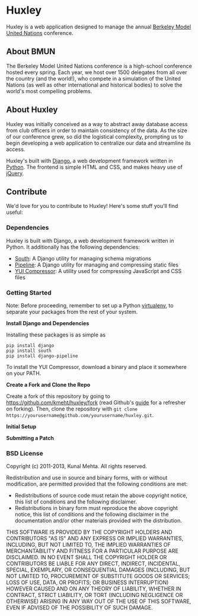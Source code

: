 # Huxley
Huxley is a web application designed to manage the annual [Berkeley Model United Nations](http://bmun.org/) conference.

## About BMUN
The Berkeley Model United Nations conference is a high-school conference hosted every spring. Each year, we host over 1500 delegates from all over the country (and the world!), who compete in a simulation of the United Nations (as well as other international and historical bodies) to solve the world's most compelling problems.


## About Huxley
Huxley was initially conceived as a way to abstract away database access from club officers in order to maintain consistency of the data. As the size of our conference grew, so did the logistical complexity, prompting us to begin developing a web application to centralize our data and streamline its access. 

Huxley's built with [Django](http://www.djangoproject.com), a web development framework written in [Python](http://www.python.org). The frontend is simple HTML and CSS, and makes heavy use of [jQuery](http://jquery.com/).

## Contribute
We'd love for you to contribute to Huxley! Here's some stuff you'll find useful:

### Dependencies
Huxley is built with Django, a web development framework written in Python. It additionally has the following dependencies:
- [South](http://south.aeracode.org): A Django utility for managing schema migrations
- [Pipeline](http://django-pipeline.readthedocs.org/en/latest): A Django utility for managing and compressing static files
- [YUI Compressor](http://yui.github.com/yuicompressor/): A utility used for compressing JavaScript and CSS files

### Getting Started
Note: Before proceeding, remember to set up a Python [virtualenv](http://www.virtualenv.org/en/latest/), to separate your packages from the rest of your system.


**Install Django and Dependencies**

Installing these packages is as simple as

	pip install django
	pip install south
	pip install django-pipeline

To install the YUI Compressor, download a binary and place it somewhere on your PATH.


**Create a Fork and Clone the Repo**

Create a fork of this repository by going to <https://github.com/kmeht/huxley/fork> (read Github's [guide](http://help.github.com/forking/) for a refresher on forking). Then, clone the repository with `git clone https://yourusername@github.com/yourusername/huxley.git`.


**Initial Setup**


**Submitting a Patch**


### BSD License
Copyright (c) 2011-2013, Kunal Mehta.
All rights reserved.

Redistribution and use in source and binary forms, with or without modification, are permitted provided that the following conditions are met:

- Redistributions of source code must retain the above copyright notice, this list of conditions and the following disclaimer.
- Redistributions in binary form must reproduce the above copyright notice, this list of conditions and the following disclaimer in the documentation and/or other materials provided with the distribution.

THIS SOFTWARE IS PROVIDED BY THE COPYRIGHT HOLDERS AND CONTRIBUTORS "AS IS" AND ANY EXPRESS OR IMPLIED WARRANTIES, INCLUDING, BUT NOT LIMITED TO, THE IMPLIED WARRANTIES OF MERCHANTABILITY AND FITNESS FOR A PARTICULAR PURPOSE ARE DISCLAIMED. IN NO EVENT SHALL THE COPYRIGHT HOLDER OR CONTRIBUTORS BE LIABLE FOR ANY DIRECT, INDIRECT, INCIDENTAL, SPECIAL, EXEMPLARY, OR CONSEQUENTIAL DAMAGES (INCLUDING, BUT NOT LIMITED TO, PROCUREMENT OF SUBSTITUTE GOODS OR SERVICES; LOSS OF USE, DATA, OR PROFITS; OR BUSINESS INTERRUPTION) HOWEVER CAUSED AND ON ANY THEORY OF LIABILITY, WHETHER IN CONTRACT, STRICT LIABILITY, OR TORT (INCLUDING NEGLIGENCE OR OTHERWISE) ARISING IN ANY WAY OUT OF THE USE OF THIS SOFTWARE, EVEN IF ADVISED OF THE POSSIBILITY OF SUCH DAMAGE.
